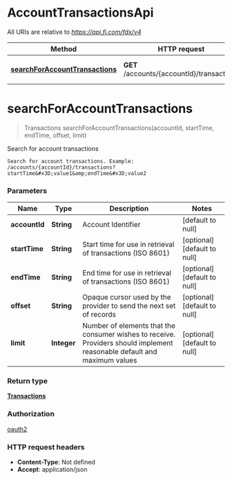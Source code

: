 # AccountTransactionsApi

All URIs are relative to *https://api.fi.com/fdx/v4*

| Method | HTTP request | Description |
|------------- | ------------- | -------------|
| [**searchForAccountTransactions**](AccountTransactionsApi.md#searchForAccountTransactions) | **GET** /accounts/{accountId}/transactions | Search for account transactions |


<a name="searchForAccountTransactions"></a>
# **searchForAccountTransactions**
> Transactions searchForAccountTransactions(accountId, startTime, endTime, offset, limit)

Search for account transactions

    Search for account transactions. Example: /accounts/{accountId}/transactions?startTime&#x3D;value1&amp;endTime&#x3D;value2

### Parameters

|Name | Type | Description  | Notes |
|------------- | ------------- | ------------- | -------------|
| **accountId** | **String**| Account Identifier | [default to null] |
| **startTime** | **String**| Start time for use in retrieval of transactions (ISO 8601) | [optional] [default to null] |
| **endTime** | **String**| End time for use in retrieval of transactions (ISO 8601) | [optional] [default to null] |
| **offset** | **String**| Opaque cursor used by the provider to send the next set of records | [optional] [default to null] |
| **limit** | **Integer**| Number of elements that the consumer wishes to receive. Providers should implement reasonable default and maximum values | [optional] [default to null] |

### Return type

[**Transactions**](../Models/Transactions.md)

### Authorization

[oauth2](../README.md#oauth2)

### HTTP request headers

- **Content-Type**: Not defined
- **Accept**: application/json

